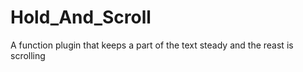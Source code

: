 # Hold_And_Scroll
A function plugin that keeps a part of the text steady and the reast is scrolling
